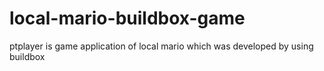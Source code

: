 # local-mario-buildbox-game
ptplayer is game application of local mario which was developed by using buildbox
